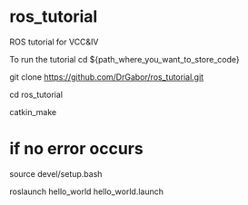 # ros_tutorial
ROS tutorial for VCC&amp;IV

To run the tutorial
cd ${path_where_you_want_to_store_code}

git clone https://github.com/DrGabor/ros_tutorial.git

cd ros_tutorial

catkin_make

# if no error occurs

source devel/setup.bash

roslaunch hello_world hello_world.launch



